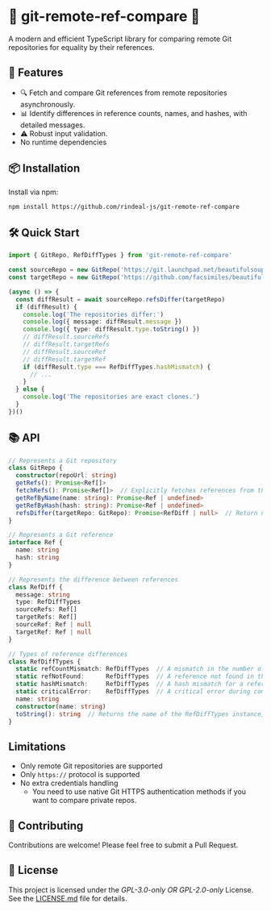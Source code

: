 # 🌟 git-remote-ref-compare 🌟

A modern and efficient TypeScript library for comparing remote Git repositories for equality by their references.

## 🚀 Features

- 🔍 Fetch and compare Git references from remote repositories asynchronously.
- 📊 Identify differences in reference counts, names, and hashes, with detailed messages.
- ⚠️ Robust input validation.
- No runtime dependencies

## 📦 Installation

Install via npm:

```bash
npm install https://github.com/rindeal-js/git-remote-ref-compare
```

## 🛠️ Quick Start

```ts
import { GitRepo, RefDiffTypes } from 'git-remote-ref-compare'

const sourceRepo = new GitRepo('https://git.launchpad.net/beautifulsoup')
const targetRepo = new GitRepo('https://github.com/facsimiles/beautifulsoup.git')

(async () => {
  const diffResult = await sourceRepo.refsDiffer(targetRepo)
  if (diffResult) {
    console.log('The repositories differ:')
    console.log({ message: diffResult.message })
    console.log({ type: diffResult.type.toString() })
    // diffResult.sourceRefs
    // diffResult.targetRefs
    // diffResult.sourceRef
    // diffResult.targetRef
    if (diffResult.type === RefDiffTypes.hashMismatch) {
      // ...
    }
  } else {
    console.log('The repositories are exact clones.')
  }
})()
```

## 📚 API

```ts
// Represents a Git repository
class GitRepo {
  constructor(repoUrl: string)
  getRefs(): Promise<Ref[]>
  fetchRefs(): Promise<Ref[]>  // Explicitly fetches references from the remote repository, otherwise lazy load
  getRefByName(name: string): Promise<Ref | undefined>
  getRefByHash(hash: string): Promise<Ref | undefined>
  refsDiffer(targetRepo: GitRepo): Promise<RefDiff | null>  // Return null if refs in both repos are equal, RefDiff instance otherwise
}

// Represents a Git reference
interface Ref {
  name: string
  hash: string
}

// Represents the difference between references
class RefDiff {
  message: string
  type: RefDiffTypes
  sourceRefs: Ref[]
  targetRefs: Ref[]
  sourceRef: Ref | null
  targetRef: Ref | null
}

// Types of reference differences
class RefDiffTypes {
  static refCountMismatch: RefDiffTypes  // A mismatch in the number of references
  static refNotFound:      RefDiffTypes  // A reference not found in the target repository
  static hashMismatch:     RefDiffTypes  // A hash mismatch for a reference
  static criticalError:    RefDiffTypes  // A critical error during comparison
  name: string
  constructor(name: string)
  toString(): string  // Returns the name of the RefDiffTypes instance, eg. `REF_NOT_FOUND`
}
```

## Limitations

- Only remote Git repositories are supported
- Only `https://` protocol is supported
- No extra credentials handling
  - You need to use native Git HTTPS authentication methods if you want to compare private repos.

## 🤝 Contributing

Contributions are welcome! Please feel free to submit a Pull Request.

## 📜 License

This project is licensed under the _GPL-3.0-only OR GPL-2.0-only_ License. See the [LICENSE.md](./LICENSE.md) file for details.
